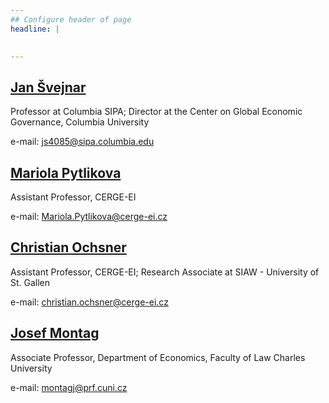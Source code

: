 ```yaml
---
## Configure header of page
headline: |
  

---
```


<!-- this is a subheadline -->

## [Jan Švejnar](https://www.sipa.columbia.edu/faculty-research/faculty-directory/jan-svejnar)

Professor at Columbia SIPA; Director at the Center on Global Economic Governance, Columbia University

e-mail: js4085@sipa.columbia.edu

## [Mariola Pytlikova](https://sites.google.com/site/pytlikovaweb/)

Assistant Professor, CERGE-EI

e-mail: Mariola.Pytlikova@cerge-ei.cz



## [Christian Ochsner](https://sites.google.com/site/chrochsner/)

Assistant Professor, CERGE-EI; Research Associate at SIAW - University of
St. Gallen

e-mail: christian.ochsner@cerge-ei.cz

## [Josef Montag](https://josefmontag.github.io)

Associate Professor, Department of Economics, Faculty of Law Charles University

e-mail: montagj@prf.cuni.cz













